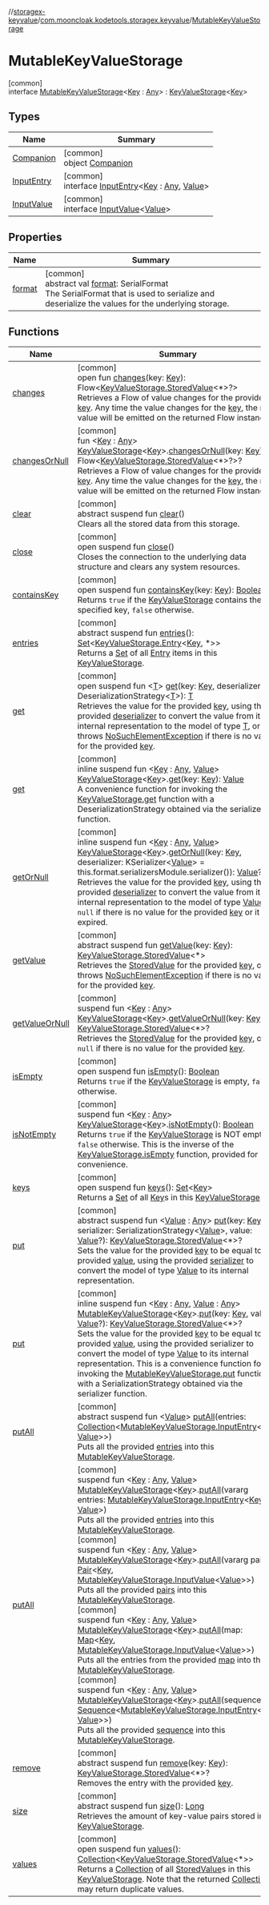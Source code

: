 //[storagex-keyvalue](../../../index.md)/[com.mooncloak.kodetools.storagex.keyvalue](../index.md)/[MutableKeyValueStorage](index.md)

# MutableKeyValueStorage

[common]\
interface [MutableKeyValueStorage](index.md)&lt;[Key](index.md) : [Any](https://kotlinlang.org/api/latest/jvm/stdlib/kotlin/-any/index.html)&gt; : [KeyValueStorage](../-key-value-storage/index.md)&lt;[Key](index.md)&gt;

## Types

| Name | Summary |
|---|---|
| [Companion](-companion/index.md) | [common]<br>object [Companion](-companion/index.md) |
| [InputEntry](-input-entry/index.md) | [common]<br>interface [InputEntry](-input-entry/index.md)&lt;[Key](-input-entry/index.md) : [Any](https://kotlinlang.org/api/latest/jvm/stdlib/kotlin/-any/index.html), [Value](-input-entry/index.md)&gt; |
| [InputValue](-input-value/index.md) | [common]<br>interface [InputValue](-input-value/index.md)&lt;[Value](-input-value/index.md)&gt; |

## Properties

| Name | Summary |
|---|---|
| [format](../-key-value-storage/format.md) | [common]<br>abstract val [format](../-key-value-storage/format.md): SerialFormat<br>The SerialFormat that is used to serialize and deserialize the values for the underlying storage. |

## Functions

| Name | Summary |
|---|---|
| [changes](../-key-value-storage/changes.md) | [common]<br>open fun [changes](../-key-value-storage/changes.md)(key: [Key](index.md)): Flow&lt;[KeyValueStorage.StoredValue](../-key-value-storage/-stored-value/index.md)&lt;*&gt;?&gt;<br>Retrieves a Flow of value changes for the provided [key](../-key-value-storage/changes.md). Any time the value changes for the [key](../-key-value-storage/changes.md), the new value will be emitted on the returned Flow instance. |
| [changesOrNull](../changes-or-null.md) | [common]<br>fun &lt;[Key](../changes-or-null.md) : [Any](https://kotlinlang.org/api/latest/jvm/stdlib/kotlin/-any/index.html)&gt; [KeyValueStorage](../-key-value-storage/index.md)&lt;[Key](../changes-or-null.md)&gt;.[changesOrNull](../changes-or-null.md)(key: [Key](../changes-or-null.md)): Flow&lt;[KeyValueStorage.StoredValue](../-key-value-storage/-stored-value/index.md)&lt;*&gt;?&gt;?<br>Retrieves a Flow of value changes for the provided [key](../changes-or-null.md). Any time the value changes for the [key](../changes-or-null.md), the new value will be emitted on the returned Flow instance. |
| [clear](clear.md) | [common]<br>abstract suspend fun [clear](clear.md)()<br>Clears all the stored data from this storage. |
| [close](../-key-value-storage/close.md) | [common]<br>open suspend fun [close](../-key-value-storage/close.md)()<br>Closes the connection to the underlying data structure and clears any system resources. |
| [containsKey](../-key-value-storage/contains-key.md) | [common]<br>open suspend fun [containsKey](../-key-value-storage/contains-key.md)(key: [Key](index.md)): [Boolean](https://kotlinlang.org/api/latest/jvm/stdlib/kotlin/-boolean/index.html)<br>Returns `true` if the [KeyValueStorage](../-key-value-storage/index.md) contains the specified key, `false` otherwise. |
| [entries](../-key-value-storage/entries.md) | [common]<br>abstract suspend fun [entries](../-key-value-storage/entries.md)(): [Set](https://kotlinlang.org/api/latest/jvm/stdlib/kotlin.collections/-set/index.html)&lt;[KeyValueStorage.Entry](../-key-value-storage/-entry/index.md)&lt;[Key](index.md), *&gt;&gt;<br>Returns a [Set](https://kotlinlang.org/api/latest/jvm/stdlib/kotlin.collections/-set/index.html) of all [Entry](../-key-value-storage/-entry/index.md) items in this [KeyValueStorage](../-key-value-storage/index.md). |
| [get](../-key-value-storage/get.md) | [common]<br>open suspend fun &lt;[T](../-key-value-storage/get.md)&gt; [get](../-key-value-storage/get.md)(key: [Key](index.md), deserializer: DeserializationStrategy&lt;[T](../-key-value-storage/get.md)&gt;): [T](../-key-value-storage/get.md)<br>Retrieves the value for the provided [key](../-key-value-storage/get.md), using the provided [deserializer](../-key-value-storage/get.md) to convert the value from its internal representation to the model of type [T](../-key-value-storage/get.md), or throws [NoSuchElementException](https://kotlinlang.org/api/latest/jvm/stdlib/kotlin/-no-such-element-exception/index.html) if there is no value for the provided [key](../-key-value-storage/get.md). |
| [get](../get.md) | [common]<br>inline suspend fun &lt;[Key](../get.md) : [Any](https://kotlinlang.org/api/latest/jvm/stdlib/kotlin/-any/index.html), [Value](../get.md)&gt; [KeyValueStorage](../-key-value-storage/index.md)&lt;[Key](../get.md)&gt;.[get](../get.md)(key: [Key](../get.md)): [Value](../get.md)<br>A convenience function for invoking the [KeyValueStorage.get](../-key-value-storage/get.md) function with a DeserializationStrategy obtained via the serializer function. |
| [getOrNull](../get-or-null.md) | [common]<br>inline suspend fun &lt;[Key](../get-or-null.md) : [Any](https://kotlinlang.org/api/latest/jvm/stdlib/kotlin/-any/index.html), [Value](../get-or-null.md)&gt; [KeyValueStorage](../-key-value-storage/index.md)&lt;[Key](../get-or-null.md)&gt;.[getOrNull](../get-or-null.md)(key: [Key](../get-or-null.md), deserializer: KSerializer&lt;[Value](../get-or-null.md)&gt; = this.format.serializersModule.serializer()): [Value](../get-or-null.md)?<br>Retrieves the value for the provided [key](../get-or-null.md), using the provided [deserializer](../get-or-null.md) to convert the value from its internal representation to the model of type [Value](../get-or-null.md), or `null` if there is no value for the provided [key](../get-or-null.md) or it has expired. |
| [getValue](../-key-value-storage/get-value.md) | [common]<br>abstract suspend fun [getValue](../-key-value-storage/get-value.md)(key: [Key](index.md)): [KeyValueStorage.StoredValue](../-key-value-storage/-stored-value/index.md)&lt;*&gt;<br>Retrieves the [StoredValue](../-key-value-storage/-stored-value/index.md) for the provided [key](../-key-value-storage/get-value.md), or throws [NoSuchElementException](https://kotlinlang.org/api/latest/jvm/stdlib/kotlin/-no-such-element-exception/index.html) if there is no value for the provided [key](../-key-value-storage/get-value.md). |
| [getValueOrNull](../get-value-or-null.md) | [common]<br>suspend fun &lt;[Key](../get-value-or-null.md) : [Any](https://kotlinlang.org/api/latest/jvm/stdlib/kotlin/-any/index.html)&gt; [KeyValueStorage](../-key-value-storage/index.md)&lt;[Key](../get-value-or-null.md)&gt;.[getValueOrNull](../get-value-or-null.md)(key: [Key](../get-value-or-null.md)): [KeyValueStorage.StoredValue](../-key-value-storage/-stored-value/index.md)&lt;*&gt;?<br>Retrieves the [StoredValue](../-key-value-storage/-stored-value/index.md) for the provided [key](../get-value-or-null.md), or `null` if there is no value for the provided [key](../get-value-or-null.md). |
| [isEmpty](../-key-value-storage/is-empty.md) | [common]<br>open suspend fun [isEmpty](../-key-value-storage/is-empty.md)(): [Boolean](https://kotlinlang.org/api/latest/jvm/stdlib/kotlin/-boolean/index.html)<br>Returns `true` if the [KeyValueStorage](../-key-value-storage/index.md) is empty, `false` otherwise. |
| [isNotEmpty](../is-not-empty.md) | [common]<br>suspend fun &lt;[Key](../is-not-empty.md) : [Any](https://kotlinlang.org/api/latest/jvm/stdlib/kotlin/-any/index.html)&gt; [KeyValueStorage](../-key-value-storage/index.md)&lt;[Key](../is-not-empty.md)&gt;.[isNotEmpty](../is-not-empty.md)(): [Boolean](https://kotlinlang.org/api/latest/jvm/stdlib/kotlin/-boolean/index.html)<br>Returns `true` if the [KeyValueStorage](../-key-value-storage/index.md) is NOT empty, `false` otherwise. This is the inverse of the [KeyValueStorage.isEmpty](../-key-value-storage/is-empty.md) function, provided for convenience. |
| [keys](../-key-value-storage/keys.md) | [common]<br>open suspend fun [keys](../-key-value-storage/keys.md)(): [Set](https://kotlinlang.org/api/latest/jvm/stdlib/kotlin.collections/-set/index.html)&lt;[Key](index.md)&gt;<br>Returns a [Set](https://kotlinlang.org/api/latest/jvm/stdlib/kotlin.collections/-set/index.html) of all [Key](../-key-value-storage/index.md)s in this [KeyValueStorage](../-key-value-storage/index.md). |
| [put](put.md) | [common]<br>abstract suspend fun &lt;[Value](put.md) : [Any](https://kotlinlang.org/api/latest/jvm/stdlib/kotlin/-any/index.html)&gt; [put](put.md)(key: [Key](index.md), serializer: SerializationStrategy&lt;[Value](put.md)&gt;, value: [Value](put.md)?): [KeyValueStorage.StoredValue](../-key-value-storage/-stored-value/index.md)&lt;*&gt;?<br>Sets the value for the provided [key](put.md) to be equal to the provided [value](put.md), using the provided [serializer](put.md) to convert the model of type [Value](put.md) to its internal representation. |
| [put](../put.md) | [common]<br>inline suspend fun &lt;[Key](../put.md) : [Any](https://kotlinlang.org/api/latest/jvm/stdlib/kotlin/-any/index.html), [Value](../put.md) : [Any](https://kotlinlang.org/api/latest/jvm/stdlib/kotlin/-any/index.html)&gt; [MutableKeyValueStorage](index.md)&lt;[Key](../put.md)&gt;.[put](../put.md)(key: [Key](../put.md), value: [Value](../put.md)?): [KeyValueStorage.StoredValue](../-key-value-storage/-stored-value/index.md)&lt;*&gt;?<br>Sets the value for the provided [key](../put.md) to be equal to the provided [value](../put.md), using the provided serializer to convert the model of type [Value](../put.md) to its internal representation. This is a convenience function for invoking the [MutableKeyValueStorage.put](put.md) function with a SerializationStrategy obtained via the serializer function. |
| [putAll](put-all.md) | [common]<br>abstract suspend fun &lt;[Value](put-all.md)&gt; [putAll](put-all.md)(entries: [Collection](https://kotlinlang.org/api/latest/jvm/stdlib/kotlin.collections/-collection/index.html)&lt;[MutableKeyValueStorage.InputEntry](-input-entry/index.md)&lt;[Key](index.md), [Value](put-all.md)&gt;&gt;)<br>Puts all the provided [entries](put-all.md) into this [MutableKeyValueStorage](index.md). |
| [putAll](../put-all.md) | [common]<br>suspend fun &lt;[Key](../put-all.md) : [Any](https://kotlinlang.org/api/latest/jvm/stdlib/kotlin/-any/index.html), [Value](../put-all.md)&gt; [MutableKeyValueStorage](index.md)&lt;[Key](../put-all.md)&gt;.[putAll](../put-all.md)(vararg entries: [MutableKeyValueStorage.InputEntry](-input-entry/index.md)&lt;[Key](../put-all.md), [Value](../put-all.md)&gt;)<br>Puts all the provided [entries](../put-all.md) into this [MutableKeyValueStorage](index.md).<br>[common]<br>suspend fun &lt;[Key](../put-all.md) : [Any](https://kotlinlang.org/api/latest/jvm/stdlib/kotlin/-any/index.html), [Value](../put-all.md)&gt; [MutableKeyValueStorage](index.md)&lt;[Key](../put-all.md)&gt;.[putAll](../put-all.md)(vararg pairs: [Pair](https://kotlinlang.org/api/latest/jvm/stdlib/kotlin/-pair/index.html)&lt;[Key](../put-all.md), [MutableKeyValueStorage.InputValue](-input-value/index.md)&lt;[Value](../put-all.md)&gt;&gt;)<br>Puts all the provided [pairs](../put-all.md) into this [MutableKeyValueStorage](index.md).<br>[common]<br>suspend fun &lt;[Key](../put-all.md) : [Any](https://kotlinlang.org/api/latest/jvm/stdlib/kotlin/-any/index.html), [Value](../put-all.md)&gt; [MutableKeyValueStorage](index.md)&lt;[Key](../put-all.md)&gt;.[putAll](../put-all.md)(map: [Map](https://kotlinlang.org/api/latest/jvm/stdlib/kotlin.collections/-map/index.html)&lt;[Key](../put-all.md), [MutableKeyValueStorage.InputValue](-input-value/index.md)&lt;[Value](../put-all.md)&gt;&gt;)<br>Puts all the entries from the provided [map](../put-all.md) into this [MutableKeyValueStorage](index.md).<br>[common]<br>suspend fun &lt;[Key](../put-all.md) : [Any](https://kotlinlang.org/api/latest/jvm/stdlib/kotlin/-any/index.html), [Value](../put-all.md)&gt; [MutableKeyValueStorage](index.md)&lt;[Key](../put-all.md)&gt;.[putAll](../put-all.md)(sequence: [Sequence](https://kotlinlang.org/api/latest/jvm/stdlib/kotlin.sequences/-sequence/index.html)&lt;[MutableKeyValueStorage.InputEntry](-input-entry/index.md)&lt;[Key](../put-all.md), [Value](../put-all.md)&gt;&gt;)<br>Puts all the provided [sequence](../put-all.md) into this [MutableKeyValueStorage](index.md). |
| [remove](remove.md) | [common]<br>abstract suspend fun [remove](remove.md)(key: [Key](index.md)): [KeyValueStorage.StoredValue](../-key-value-storage/-stored-value/index.md)&lt;*&gt;?<br>Removes the entry with the provided [key](remove.md). |
| [size](../-key-value-storage/size.md) | [common]<br>abstract suspend fun [size](../-key-value-storage/size.md)(): [Long](https://kotlinlang.org/api/latest/jvm/stdlib/kotlin/-long/index.html)<br>Retrieves the amount of key-value pairs stored in the [KeyValueStorage](../-key-value-storage/index.md). |
| [values](../-key-value-storage/values.md) | [common]<br>open suspend fun [values](../-key-value-storage/values.md)(): [Collection](https://kotlinlang.org/api/latest/jvm/stdlib/kotlin.collections/-collection/index.html)&lt;[KeyValueStorage.StoredValue](../-key-value-storage/-stored-value/index.md)&lt;*&gt;&gt;<br>Returns a [Collection](https://kotlinlang.org/api/latest/jvm/stdlib/kotlin.collections/-collection/index.html) of all [StoredValue](../-key-value-storage/-stored-value/index.md)s in this [KeyValueStorage](../-key-value-storage/index.md). Note that the returned [Collection](https://kotlinlang.org/api/latest/jvm/stdlib/kotlin.collections/-collection/index.html) may return duplicate values. |
